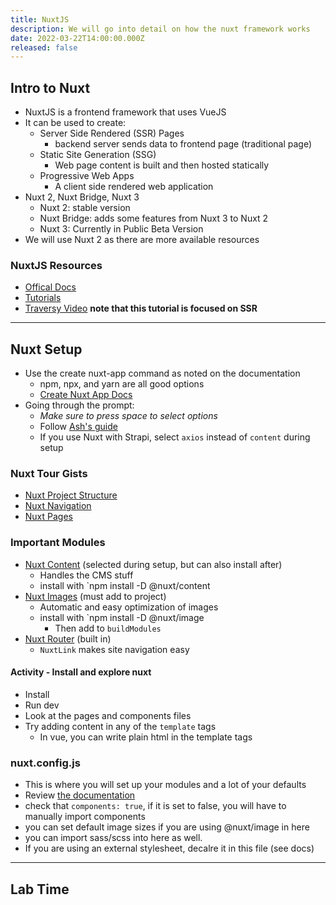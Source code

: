 ```yaml
---
title: NuxtJS
description: We will go into detail on how the nuxt framework works
date: 2022-03-22T14:00:00.000Z
released: false
---
```


## Intro to Nuxt

- NuxtJS is a frontend framework that uses VueJS
- It can be used to create:
  - Server Side Rendered (SSR) Pages
    - backend server sends data to frontend page (traditional page)
  - Static Site Generation (SSG)
    - Web page content is built and then hosted statically
  - Progressive Web Apps
    - A client side rendered web application
- Nuxt 2, Nuxt Bridge, Nuxt 3
  - Nuxt 2: stable version
  - Nuxt Bridge: adds some features from Nuxt 3 to Nuxt 2
  - Nuxt 3: Currently in Public Beta Version
- We will use Nuxt 2 as there are more available resources

### NuxtJS Resources

- [Offical Docs](https://nuxtjs.org/docs/get-started/installation)
- [Tutorials](https://nuxtjs.org/tutorials)
- [Traversy Video](https://www.youtube.com/watch?v=ltzlhAxJr74) **note that this tutorial is focused on SSR**

---

## Nuxt Setup

- Use the create nuxt-app command as noted on the documentation
  - npm, npx, and yarn are all good options
  - [Create Nuxt App Docs](https://github.com/nuxt/create-nuxt-app/blob/master/README.md)
- Going through the prompt:
  - _Make sure to press space to select options_
  - Follow [Ash's guide](https://gist.github.com/lilyx13/db43759b547b7cf909d4167d0577d482)
  - If you use Nuxt with Strapi, select `axios` instead of `content` during setup

### Nuxt Tour Gists

- [Nuxt Project Structure](https://gist.github.com/lilyx13/4c973750fb63713d04f7d2f64fa20223)
- [Nuxt Navigation](https://gist.github.com/lilyx13/3ae4627f079929978634d9d84b776f35)
- [Nuxt Pages](https://gist.github.com/lilyx13/b4dfac6b3f0c3a5c98dee24a6d44eb72)

### Important Modules

- [Nuxt Content](https://content.nuxtjs.org/) (selected during setup, but can also install after)
  - Handles the CMS stuff
  - install with `npm install -D @nuxt/content
- [Nuxt Images](https://image.nuxtjs.org/) (must add to project)
  - Automatic and easy optimization of images
  - install with `npm install -D @nuxt/image
    - Then add to `buildModules`
- [Nuxt Router](https://nuxtjs.org/docs/get-started/routing/) (built in)
  - `NuxtLink` makes site navigation easy

#### Activity - Install and explore nuxt

- Install
- Run dev
- Look at the pages and components files
- Try adding content in any of the `template` tags
  - In vue, you can write plain html in the template tags

### nuxt.config.js

- This is where you will set up your modules and a lot of your defaults
- Review [the documentation](https://nuxtjs.org/docs/directory-structure/nuxt-config/)
- check that `components: true`, if it is set to false, you will have to manually import components
- you can set default image sizes if you are using @nuxt/image in here
- you can import sass/scss into here as well.
- If you are using an external stylesheet, decalre it in this file (see docs)

---

## Lab Time
